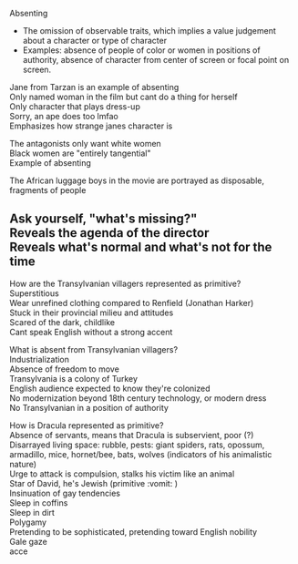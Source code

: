 Absenting

- The omission of observable traits, which implies a value judgement about a character or type of character
- Examples: absence of people of color or women in positions of authority, absence of character from center of screen or focal point on screen.
 
Jane from Tarzan is an example of absenting  
Only named woman in the film but cant do a thing for herself  
Only character that plays dress-up  
Sorry, an ape does too lmfao  
Emphasizes how strange janes character is
 
The antagonists only want white women  
Black women are "entirely tangential"  
Example of absenting
 
The African luggage boys in the movie are portrayed as disposable, fragments of people
   

Ask yourself, "what's missing?"  
Reveals the agenda of the director  
Reveals what's normal and what's not for the time  
--------------------------------------------------------------------------------------------------------------------------  
How are the Transylvanian villagers represented as primitive?  
Superstitious  
Wear unrefined clothing compared to Renfield (Jonathan Harker)  
Stuck in their provincial milieu and attitudes  
Scared of the dark, childlike  
Cant speak English without a strong accent
 
What is absent from Transylvanian villagers?  
Industrialization  
Absence of freedom to move  
Transylvania is a colony of Turkey  
English audience expected to know they're colonized  
No modernization beyond 18th century technology, or modern dress  
No Transylvanian in a position of authority
 
How is Dracula represented as primitive?  
Absence of servants, means that Dracula is subservient, poor (?)  
Disarrayed living space: rubble, pests: giant spiders, rats, opossum, armadillo, mice, hornet/bee, bats, wolves (indicators of his animalistic nature)  
Urge to attack is compulsion, stalks his victim like an animal  
Star of David, he's Jewish (primitive :vomit: )  
Insinuation of gay tendencies  
Sleep in coffins  
Sleep in dirt  
Polygamy  
Pretending to be sophisticated, pretending toward English nobility  
Gale gaze  
acce
